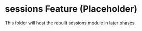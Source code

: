 # sessions Feature (Placeholder)

This folder will host the rebuilt sessions module in later phases.
